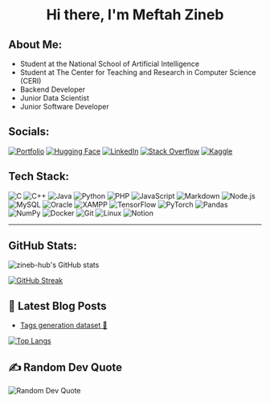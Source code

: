 <!-- Profile Header -->
<h1 align="center">Hi there, I'm Meftah Zineb</h1>

<!-- About Me -->
## About Me:
- Student at the National School of Artificial Intelligence
- Student at The Center for Teaching and Research in Computer Science (CERI)
- Backend Developer  
- Junior Data Scientist  
- Junior Software Developer  

<!-- Socials -->
## Socials:
[![Portfolio](https://img.shields.io/badge/-Portfolio-000?logo=vercel&logoColor=white)](https://votreportfolio.com)
[![Hugging Face](https://img.shields.io/badge/-Hugging%20Face-FFD35F?logo=huggingface&logoColor=white)](https://huggingface.co/zino36)
[![LinkedIn](https://img.shields.io/badge/-LinkedIn-0077B5?logo=linkedin&logoColor=white)](https://www.linkedin.com/in/meftah-zineb-5768ba25b)
[![Stack Overflow](https://img.shields.io/badge/-Stackoverflow-FE7A16?logo=stack-overflow&logoColor=white)](https://stackoverflow.com/)
[![Kaggle](https://img.shields.io/badge/-Kaggle-20beff?logo=kaggle&logoColor=white)](https://kaggle.com/)

<!-- Tech Stack -->
## Tech Stack:
![C](https://img.shields.io/badge/-C-A8B9CC?logo=c&logoColor=white&style=flat-square)
![C++](https://img.shields.io/badge/-C++-00599C?logo=c%2B%2B&logoColor=white&style=flat-square)
![Java](https://img.shields.io/badge/-Java-007396?logo=java&logoColor=white&style=flat-square)
![Python](https://img.shields.io/badge/-Python-3776AB?logo=python&logoColor=white&style=flat-square)
![PHP](https://img.shields.io/badge/-PHP-777BB4?logo=php&logoColor=white&style=flat-square)
![JavaScript](https://img.shields.io/badge/-JavaScript-F7DF1E?logo=javascript&logoColor=black&style=flat-square)
![Markdown](https://img.shields.io/badge/-Markdown-000?logo=markdown&logoColor=white&style=flat-square)
![Node.js](https://img.shields.io/badge/-Node.js-339933?logo=node.js&logoColor=white&style=flat-square)
![MySQL](https://img.shields.io/badge/-MySQL-4479A1?logo=mysql&logoColor=white&style=flat-square)
![Oracle](https://img.shields.io/badge/-Oracle-F80000?logo=oracle&logoColor=white&style=flat-square)
![XAMPP](https://img.shields.io/badge/-XAMPP-FB7A24?logo=xampp&logoColor=white&style=flat-square)
![TensorFlow](https://img.shields.io/badge/-TensorFlow-FF6F00?logo=tensorflow&logoColor=white&style=flat-square)
![PyTorch](https://img.shields.io/badge/-PyTorch-EE4C2C?logo=pytorch&logoColor=white&style=flat-square)
![Pandas](https://img.shields.io/badge/-Pandas-150458?logo=pandas&logoColor=white&style=flat-square)
![NumPy](https://img.shields.io/badge/-NumPy-013243?logo=numpy&logoColor=white&style=flat-square)
![Docker](https://img.shields.io/badge/-Docker-2496ED?logo=docker&logoColor=white&style=flat-square)
![Git](https://img.shields.io/badge/-Git-F05032?logo=git&logoColor=white&style=flat-square)
![Linux](https://img.shields.io/badge/-Linux-FCC624?logo=linux&logoColor=black&style=flat-square)
![Notion](https://img.shields.io/badge/-Notion-000000?logo=notion&logoColor=white&style=flat-square)

---

<!-- GitHub Stats -->
## GitHub Stats:
![zineb-hub's GitHub stats](https://github-readme-stats.vercel.app/api?username=zineb-hub&show_icons=true&theme=radical)

[![GitHub Streak](https://streak-stats.demolab.com?user=zineb-hub&theme=radical)](https://git.io/streak-stats)

## 📝 Latest Blog Posts
- [Tags generation dataset 🧠]([https://bloglink.com/first-post](https://huggingface.co/blog/zino36/tags-generation-dataset-article#tags-generation-dataset-🧠))

[![Top Langs](https://github-readme-stats.vercel.app/api/top-langs/?username=zineb-hub&layout=compact&theme=radical)](https://github.com/anuraghazra/github-readme-stats)

 ## ✍️ Random Dev Quote
![Random Dev Quote](https://quotes-github-readme.vercel.app/api?type=dev)


